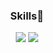 <main>
  <div align="center">
    <h3>Skills🌱</h3>
    <img src="https://badges.aleen42.com/src/javascript.svg" / > 
    <img src="https://badges.aleen42.com/src/vue.svg" / >
  </div>
</main>
